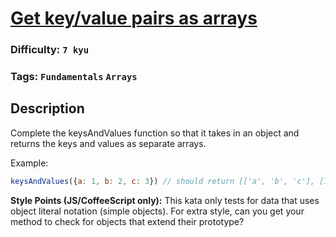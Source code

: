 # [Get key/value pairs as arrays](https://www.codewars.com/kata/515dfd2f1db09667a0000003)

### Difficulty: `7 kyu`

### Tags: `Fundamentals` `Arrays`

## Description

Complete the keysAndValues function so that it takes in an object and returns the keys and values as separate arrays.

Example:

```js
keysAndValues({a: 1, b: 2, c: 3}) // should return [['a', 'b', 'c'], [1, 2, 3]]
```

**Style Points (JS/CoffeeScript only):** This kata only tests for data that uses object literal notation (simple objects). For extra style, can you get your method to check for objects that extend their prototype?

